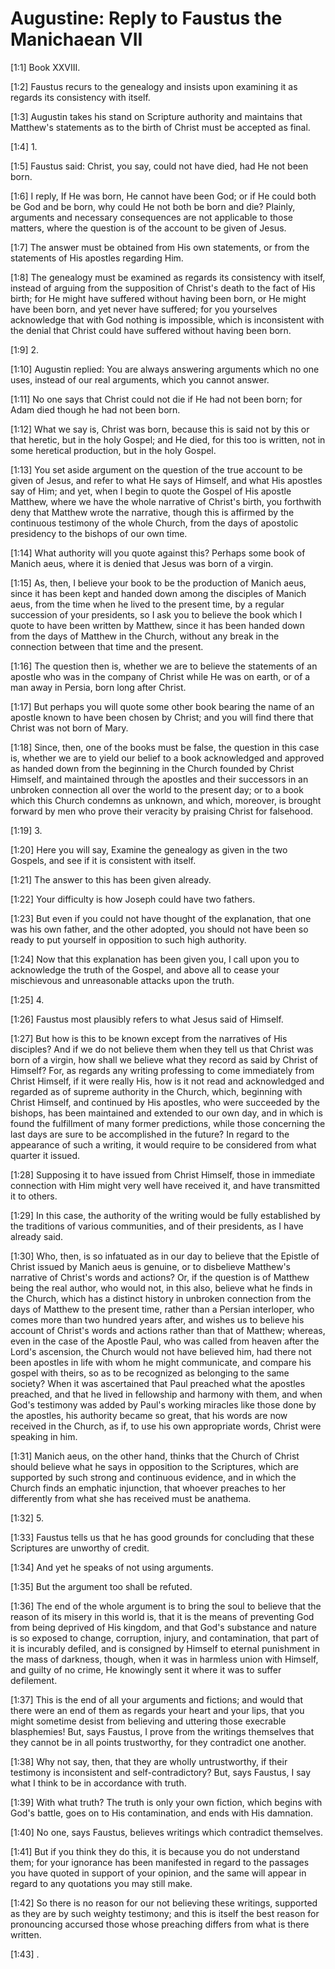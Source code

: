 # Augustine: Reply to Faustus the Manichaean VII

[1:1] Book XXVIII.

[1:2] Faustus recurs to the genealogy and insists upon examining it as regards its consistency with itself.

[1:3] Augustin takes his stand on Scripture authority and maintains that Matthew's statements as to the birth of Christ must be accepted as final.

[1:4] 1.

[1:5] Faustus said: Christ, you say, could not have died, had He not been born.

[1:6] I reply, If He was born, He cannot have been God; or if He could both be God and be born, why could He not both be born and die? Plainly, arguments and necessary consequences are not applicable to those matters, where the question is of the account to be given of Jesus.

[1:7] The answer must be obtained from His own statements, or from the statements of His apostles regarding Him.

[1:8] The genealogy must be examined as regards its consistency with itself, instead of arguing from the supposition of Christ's death to the fact of His birth; for He might have suffered without having been born, or He might have been born, and yet never have suffered; for you yourselves acknowledge that with God nothing is impossible, which is inconsistent with the denial that Christ could have suffered without having been born.

[1:9] 2.

[1:10] Augustin replied: You are always answering arguments which no one uses, instead of our real arguments, which you cannot answer.

[1:11] No one says that Christ could not die if He had not been born; for Adam died though he had not been born.

[1:12] What we say is, Christ was born, because this is said not by this or that heretic, but in the holy Gospel; and He died, for this too is written, not in some heretical production, but in the holy Gospel.

[1:13] You set aside argument on the question of the true account to be given of Jesus, and refer to what He says of Himself, and what His apostles say of Him; and yet, when I begin to quote the Gospel of His apostle Matthew, where we have the whole narrative of Christ's birth, you forthwith deny that Matthew wrote the narrative, though this is affirmed by the continuous testimony of the whole Church, from the days of apostolic presidency to the bishops of our own time.

[1:14] What authority will you quote against this? Perhaps some book of Manich aeus, where it is denied that Jesus was born of a virgin.

[1:15] As, then, I believe your book to be the production of Manich aeus, since it has been kept and handed down among the disciples of Manich aeus, from the time when he lived to the present time, by a regular succession of your presidents, so I ask you to believe the book which I quote to have been written by Matthew, since it has been handed down from the days of Matthew in the Church, without any break in the connection between that time and the present.

[1:16] The question then is, whether we are to believe the statements of an apostle who was in the company of Christ while He was on earth, or of a man away in Persia, born long after Christ.

[1:17] But perhaps you will quote some other book bearing the name of an apostle known to have been chosen by Christ; and you will find there that Christ was not born of Mary.

[1:18] Since, then, one of the books must be false, the question in this case is, whether we are to yield our belief to a book acknowledged and approved as handed down from the beginning in the Church founded by Christ Himself, and maintained through the apostles and their successors in an unbroken connection all over the world to the present day; or to a book which this Church condemns as unknown, and which, moreover, is brought forward by men who prove their veracity by praising Christ for falsehood.

[1:19] 3.

[1:20] Here you will say, Examine the genealogy as given in the two Gospels, and see if it is consistent with itself.

[1:21] The answer to this has been given already.

[1:22] Your difficulty is how Joseph could have two fathers.

[1:23] But even if you could not have thought of the explanation, that one was his own father, and the other adopted, you should not have been so ready to put yourself in opposition to such high authority.

[1:24] Now that this explanation has been given you, I call upon you to acknowledge the truth of the Gospel, and above all to cease your mischievous and unreasonable attacks upon the truth.

[1:25] 4.

[1:26] Faustus most plausibly refers to what Jesus said of Himself.

[1:27] But how is this to be known except from the narratives of His disciples? And if we do not believe them when they tell us that Christ was born of a virgin, how shall we believe what they record as said by Christ of Himself? For, as regards any writing professing to come immediately from Christ Himself, if it were really His, how is it not read and acknowledged and regarded as of supreme authority in the Church, which, beginning with Christ Himself, and continued by His apostles, who were succeeded by the bishops, has been maintained and extended to our own day, and in which is found the fulfillment of many former predictions, while those concerning the last days are sure to be accomplished in the future? In regard to the appearance of such a writing, it would require to be considered from what quarter it issued.

[1:28] Supposing it to have issued from Christ Himself, those in immediate connection with Him might very well have received it, and have transmitted it to others.

[1:29] In this case, the authority of the writing would be fully established by the traditions of various communities, and of their presidents, as I have already said.

[1:30] Who, then, is so infatuated as in our day to believe that the Epistle of Christ issued by Manich aeus is genuine, or to disbelieve Matthew's narrative of Christ's words and actions? Or, if the question is of Matthew being the real author, who would not, in this also, believe what he finds in the Church, which has a distinct history in unbroken connection from the days of Matthew to the present time, rather than a Persian interloper, who comes more than two hundred years after, and wishes us to believe his account of Christ's words and actions rather than that of Matthew; whereas, even in the case of the Apostle Paul, who was called from heaven after the Lord's ascension, the Church would not have believed him, had there not been apostles in life with whom he might communicate, and compare his gospel with theirs, so as to be recognized as belonging to the same society? When it was ascertained that Paul preached what the apostles preached, and that he lived in fellowship and harmony with them, and when God's testimony was added by Paul's working miracles like those done by the apostles, his authority became so great, that his words are now received in the Church, as if, to use his own appropriate words, Christ were speaking in him.

[1:31] Manich aeus, on the other hand, thinks that the Church of Christ should believe what he says in opposition to the Scriptures, which are supported by such strong and continuous evidence, and in which the Church finds an emphatic injunction, that whoever preaches to her differently from what she has received must be anathema.

[1:32] 5.

[1:33] Faustus tells us that he has good grounds for concluding that these Scriptures are unworthy of credit.

[1:34] And yet he speaks of not using arguments.

[1:35] But the argument too shall be refuted.

[1:36] The end of the whole argument is to bring the soul to believe that the reason of its misery in this world is, that it is the means of preventing God from being deprived of His kingdom, and that God's substance and nature is so exposed to change, corruption, injury, and contamination, that part of it is incurably defiled, and is consigned by Himself to eternal punishment in the mass of darkness, though, when it was in harmless union with Himself, and guilty of no crime, He knowingly sent it where it was to suffer defilement.

[1:37] This is the end of all your arguments and fictions; and would that there were an end of them as regards your heart and your lips, that you might sometime desist from believing and uttering those execrable blasphemies! But, says Faustus, I prove from the writings themselves that they cannot be in all points trustworthy, for they contradict one another.

[1:38] Why not say, then, that they are wholly untrustworthy, if their testimony is inconsistent and self-contradictory? But, says Faustus, I say what I think to be in accordance with truth.

[1:39] With what truth? The truth is only your own fiction, which begins with God's battle, goes on to His contamination, and ends with His damnation.

[1:40] No one, says Faustus, believes writings which contradict themselves.

[1:41] But if you think they do this, it is because you do not understand them; for your ignorance has been manifested in regard to the passages you have quoted in support of your opinion, and the same will appear in regard to any quotations you may still make.

[1:42] So there is no reason for our not believing these writings, supported as they are by such weighty testimony; and this is itself the best reason for pronouncing accursed those whose preaching differs from what is there written.

[1:43] .

